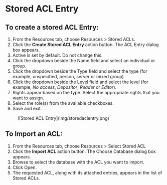 # Stored ACL Entry

## To create a stored ACL Entry: 
1. From the Resources tab, choose Resources > Stored ACLs.
2. Click the **Create Stored ACL Entry** action button. The ACL Entry dialog box appears.
3. Active is set by default. Do not change this.
4. Click the dropdown beside the Name field and select an individual or group.
5. Click the dropdown beside the Type field and select the type (for example, unspecified, person, server or mixed group)
6. Click the dropdown beside the Level field and select the level (for example, *No access*, *Depositor*, *Reader* or *Editor*).
7. Rights appear based on the type. Select the appropriate rights that you want to assign.
8. Select the role(s) from the available checkboxes.
9. Save and exit. 
<figure markdown="1">
  ![Stored ACL Entry](img/storedaclentry.png)
</figure>
  
## To Import an ACL:
1. From the Resources tab, choose Resources > Select Stored ACL
2. Click the **Import ACL** action button. The Choose Database dialog box appears.
3. Browse to select the database with the ACL you want to import.
4. Click Open.
5. The requested ACL, along with its attached entries, appears in the list of Stored ACLs. 
